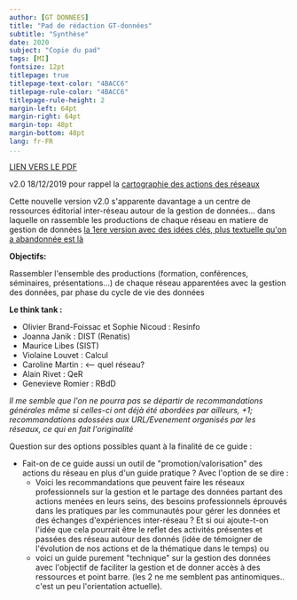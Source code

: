 ```yaml
---
author: [GT DONNEES]
title: "Pad de rédaction GT-données"
subtitle: "Synthèse"
date: 2020
subject: "Copie du pad"
tags: [MI]
fontsize: 12pt
titlepage: true
titlepage-text-color: "4BACC6"
titlepage-rule-color: "4BACC6"
titlepage-rule-height: 2
margin-left: 64pt
margin-right: 64pt
margin-top: 48pt
margin-bottom: 48pt
lang: fr-FR
...
```


[LIEN VERS LE PDF](synthese_2020.pdf)

v2.0  18/12/2019
pour rappel la [cartographie des actions des réseaux](http://www.cnrs.fr/mi/IMG/pdf/gtinterreseaux-cartosynthesev6.pdf)

Cette nouvelle version v2.0 s'apparente davantage a un centre de ressources éditorial inter-réseau autour de la gestion de données...
dans laquelle on rassemble les productions de chaque réseau en matiere de gestion de données
[la 1ere version avec des idées clés, plus textuelle qu'on a abandonnée est là](https://etherpad.in2p3.fr/p/gbp-donnees)

**Objectifs:**

Rassembler l'ensemble des productions (formation, conférences, séminaires, présentations...) de chaque réseau apparentées avec la gestion des données, par phase du cycle de vie des données

**Le think tank :**
- Olivier Brand-Foissac et Sophie Nicoud : Resinfo
- Joanna Janik : DIST (Renatis)
- Maurice Libes (SIST)
- Violaine Louvet : Calcul
- Caroline Martin :  <-- quel réseau?
- Alain Rivet : QeR
- Genevieve Romier : RBdD

*Il me semble que l'on ne pourra pas se départir de recommandations générales même si celles-ci ont déjà été abordées par ailleurs,
+1;  recommandations adossées aux URL/Evenement organisés par les réseaux, ce qui en fait l'originalité*


Question sur des options possibles quant à la finalité de ce guide  :

- Fait-on de ce guide aussi  un outil de "promotion/valorisation" des actions du réseau en plus d'un guide pratique ? Avec l'option de se dire :
   -  Voici les recommandations que peuvent faire les réseaux professionnels sur la gestion et le partage des données partant des actions menées en leurs seins, des besoins professionnels éprouvés dans les pratiques par les communautés pour gérer les données  et des échanges d'expériences inter-réseau ? Et si oui ajoute-t-on l'idée que cela pourrait être le reflet des activités présentes et passées des réseau autour des donnés (idée de témoigner de l'évolution de nos actions et de la thématique dans le temps)
   ou
   - voici un guide purement "technique" sur la gestion des données avec l'objectif de faciliter la gestion et de donner accès à des ressources et point barre.
   (les 2 ne me semblent pas antinomiques.. c'est un peu l'orientation actuelle).

